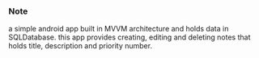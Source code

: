 ### Note

a simple android app built in MVVM architecture and holds data in SQLDatabase.
this app provides creating, editing and deleting notes that holds title, description and priority number.
